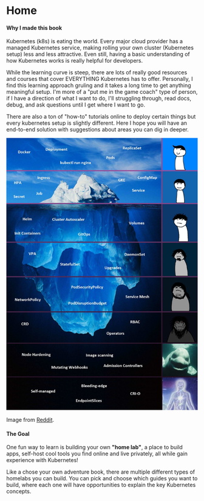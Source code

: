 # Home

#### Why I made this book

Kubernetes \(k8s\) is eating the world. Every major cloud provider has a managed Kubernetes service, making rolling your own cluster \(Kubernetes setup\) less and less attractive. Even still, having a basic understanding of how Kubernetes works is really helpful for developers.

While the learning curve is steep, there are lots of really good resources and courses that cover EVERYTHING Kubernetes has to offer. Personally, I find this learning approach gruling and it takes a long time to get anything meaningful setup. I'm more of a "put me in the game coach" type of person, if I have a direction of what I want to do, I'll struggling through, read docs, debug, and ask questions until I get where I want to go.

There are also a ton of "how-to" tutorials online to deploy certain things but every kubernetes setup is slightly different. Here I hope you will have an end-to-end solution with suggestions about areas you can dig in deeper.

![Kubernetes is deep](.gitbook/assets/funk8s.jpg)

Image from [Reddit](https://www.reddit.com/r/kubernetes/comments/nfbqag/kubernetes_isnt_that_hard_they_said_youll_have_no/).

#### The Goal

One fun way to learn is building your own **"home lab"**, a place to build apps, self-host cool tools you find online and live privately, all while gain experience with Kubernetes!

Like a chose your own adventure book, there are multiple different types of homelabs you can build. You can pick and choose which guides you want to build, where each one will have opportunities to explain the key Kubernetes concepts.

### 

